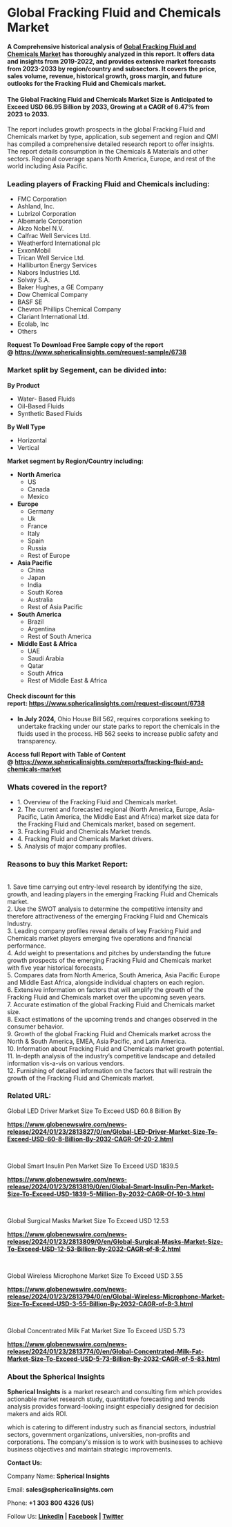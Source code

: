 <h1 class="news-post-title">Global Fracking Fluid and Chemicals Market</h1>
<p><strong>A Comprehensive historical analysis of&nbsp;<a href="https://www.sphericalinsights.com/reports/fracking-fluid-and-chemicals-market" target="_blank" rel="noreferrer noopener">Gobal Fracking Fluid and Chemicals Market</a>&nbsp;has thoroughly analyzed in this report. It offers data and insights from 2019-2022, and provides extensive market forecasts from 2023-2033 by region/country and subsectors. It covers the price, sales volume, revenue, historical growth, gross margin, and future outlooks for the Fracking Fluid and Chemicals market.</strong></p>
<h4><strong>The Global Fracking Fluid and Chemicals Market Size is Anticipated to Exceed USD 66.95 Billion by 2033, Growing at a CAGR of 6.47% from 2023 to 2033.</strong></h4>
<p>The report includes growth prospects in the global Fracking Fluid and Chemicals market by type, application, sub segement and region and QMI has compiled a comprehensive detailed research report to offer insights. The report details consumption in the Chemicals &amp; Materials and other sectors. Regional coverage spans North America, Europe, and rest of the world including Asia Pacific.</p>
<h3><strong>Leading players of Fracking Fluid and Chemicals including:</strong></h3>
<ul>
<li>FMC Corporation</li>
<li>Ashland, Inc.</li>
<li>Lubrizol Corporation</li>
<li>Albemarle Corporation</li>
<li>Akzo Nobel N.V.</li>
<li>Calfrac Well Services Ltd.</li>
<li>Weatherford International plc</li>
<li>ExxonMobil</li>
<li>Trican Well Service Ltd.</li>
<li>Halliburton Energy Services</li>
<li>Nabors Industries Ltd.</li>
<li>Solvay S.A.</li>
<li>Baker Hughes, a GE Company</li>
<li>Dow Chemical Company</li>
<li>BASF SE</li>
<li>Chevron Phillips Chemical Company</li>
<li>Clariant International Ltd.</li>
<li>Ecolab, Inc</li>
<li>Others</li>
</ul>
<p><strong>Request To Download Free Sample copy of the report @&nbsp;<a href="https://www.sphericalinsights.com/request-sample/6738">https://www.sphericalinsights.com/request-sample/6738</a></strong></p>
<h3><strong>Market split by Segement, can be divided into:</strong></h3>
<p><strong>By Product</strong></p>
<ul>
<li>Water- Based Fluids</li>
<li>Oil-Based Fluids</li>
<li>Synthetic Based Fluids</li>
</ul>
<p><strong>By</strong><strong>&nbsp;Well Type</strong></p>
<ul>
<li>Horizontal</li>
<li>Vertical</li>
</ul>
<p><strong>Market segment by Region/Country including:</strong></p>
<ul>
<li><strong>North America</strong>
<ul>
<li>US</li>
<li>Canada</li>
<li>Mexico</li>
</ul>
</li>
<li><strong>Europe</strong>
<ul>
<li>Germany</li>
<li>Uk</li>
<li>France</li>
<li>Italy</li>
<li>Spain</li>
<li>Russia</li>
<li>Rest of Europe</li>
</ul>
</li>
<li><strong>Asia Pacific</strong>
<ul>
<li>China</li>
<li>Japan</li>
<li>India</li>
<li>South Korea</li>
<li>Australia</li>
<li>Rest of Asia Pacific</li>
</ul>
</li>
<li><strong>South America</strong>
<ul>
<li>Brazil</li>
<li>Argentina</li>
<li>Rest of South America</li>
</ul>
</li>
<li><strong>Middle East &amp; Africa</strong>
<ul>
<li>UAE</li>
<li>Saudi Arabia</li>
<li>Qatar</li>
<li>South Africa</li>
<li>Rest of Middle East &amp; Africa</li>
</ul>
</li>
</ul>
<h4>Check discount for this report:&nbsp;<a href="https://www.sphericalinsights.com/request-discount/6738">https://www.sphericalinsights.com/request-discount/6738</a></h4>
<ul>
<li><strong>In July 2024,</strong>&nbsp;Ohio House Bill 562, requires corporations seeking to undertake fracking under our state parks to report the chemicals in the fluids used in the process. HB 562 seeks to increase public safety and transparency.</li>
</ul>
<p><strong>Access full Report with Table of Content @&nbsp;<a href="https://www.sphericalinsights.com/reports/fracking-fluid-and-chemicals-market">https://www.sphericalinsights.com/reports/fracking-fluid-and-chemicals-market</a>&nbsp;</strong></p>
<h3><strong>Whats covered in the report?</strong></h3>
<ul>
<li>1. Overview of the Fracking Fluid and Chemicals market.</li>
<li>2. The current and forecasted regional (North America, Europe, Asia-Pacific, Latin America, the Middle East and Africa) market size data for the Fracking Fluid and Chemicals market, based on segement.</li>
<li>3. Fracking Fluid and Chemicals Market trends.</li>
<li>4. Fracking Fluid and Chemicals Market drivers.</li>
<li>5. Analysis of major company profiles.</li>
</ul>
<h3><strong>Reasons to buy this Market Report:</strong></h3>
<p><br />1. Save time carrying out entry-level research by identifying the size, growth, and leading players in the emerging Fracking Fluid and Chemicals market.<br />2. Use the SWOT analysis to determine the competitive intensity and therefore attractiveness of the emerging Fracking Fluid and Chemicals Industry.<br />3. Leading company profiles reveal details of key Fracking Fluid and Chemicals market players emerging five operations and financial performance.<br />4. Add weight to presentations and pitches by understanding the future growth prospects of the emerging Fracking Fluid and Chemicals market with five year historical forecasts.<br />5. Compares data from North America, South America, Asia Pacific Europe and Middle East Africa, alongside individual chapters on each region.<br />6. Extensive information on factors that will amplify the growth of the Fracking Fluid and Chemicals market over the upcoming seven years.<br />7. Accurate estimation of the global Fracking Fluid and Chemicals market size.<br />8. Exact estimations of the upcoming trends and changes observed in the consumer behavior.<br />9. Growth of the global Fracking Fluid and Chemicals market across the North &amp; South America, EMEA, Asia Pacific, and Latin America.<br />10. Information about Fracking Fluid and Chemicals market growth potential.<br />11. In-depth analysis of the industry&rsquo;s competitive landscape and detailed information vis-a-vis on various vendors.<br />12. Furnishing of detailed information on the factors that will restrain the growth of the Fracking Fluid and Chemicals market.</p>
<h3><strong>Related URL:</strong></h3>
<p>Global LED Driver Market Size To Exceed USD 60.8 Billion By</p>
<p><strong><a href="https://www.globenewswire.com/news-release/2024/01/23/2813827/0/en/Global-LED-Driver-Market-Size-To-Exceed-USD-60-8-Billion-By-2032-CAGR-Of-20-2.html">https://www.globenewswire.com/news-release/2024/01/23/2813827/0/en/Global-LED-Driver-Market-Size-To-Exceed-USD-60-8-Billion-By-2032-CAGR-Of-20-2.html</a>&nbsp;</strong></p>
<p>&nbsp;</p>
<p>Global Smart Insulin Pen Market Size To Exceed USD 1839.5</p>
<p><strong><a href="https://www.globenewswire.com/news-release/2024/01/23/2813819/0/en/Global-Smart-Insulin-Pen-Market-Size-To-Exceed-USD-1839-5-Million-By-2032-CAGR-Of-10-3.html">https://www.globenewswire.com/news-release/2024/01/23/2813819/0/en/Global-Smart-Insulin-Pen-Market-Size-To-Exceed-USD-1839-5-Million-By-2032-CAGR-Of-10-3.html</a>&nbsp;</strong></p>
<p>&nbsp;&nbsp;</p>
<p>Global Surgical Masks Market Size To Exceed USD 12.53</p>
<p><strong><a href="https://www.globenewswire.com/news-release/2024/01/23/2813809/0/en/Global-Surgical-Masks-Market-Size-To-Exceed-USD-12-53-Billion-By-2032-CAGR-of-8-2.html">https://www.globenewswire.com/news-release/2024/01/23/2813809/0/en/Global-Surgical-Masks-Market-Size-To-Exceed-USD-12-53-Billion-By-2032-CAGR-of-8-2.html</a>&nbsp;</strong></p>
<p>&nbsp;</p>
<p>Global Wireless Microphone Market Size To Exceed USD 3.55</p>
<p><strong><a href="https://www.globenewswire.com/news-release/2024/01/23/2813794/0/en/Global-Wireless-Microphone-Market-Size-To-Exceed-USD-3-55-Billion-By-2032-CAGR-of-8-3.html">https://www.globenewswire.com/news-release/2024/01/23/2813794/0/en/Global-Wireless-Microphone-Market-Size-To-Exceed-USD-3-55-Billion-By-2032-CAGR-of-8-3.html</a>&nbsp;</strong></p>
<p>&nbsp;</p>
<p>Global Concentrated Milk Fat Market Size To Exceed USD 5.73</p>
<p><strong><a href="https://www.globenewswire.com/news-release/2024/01/23/2813774/0/en/Global-Concentrated-Milk-Fat-Market-Size-To-Exceed-USD-5-73-Billion-By-2032-CAGR-of-5-83.html">https://www.globenewswire.com/news-release/2024/01/23/2813774/0/en/Global-Concentrated-Milk-Fat-Market-Size-To-Exceed-USD-5-73-Billion-By-2032-CAGR-of-5-83.html</a>&nbsp;</strong></p>
<h3><strong>About the Spherical Insights</strong></h3>
<p><strong>Spherical Insights</strong>&nbsp;is a market research and consulting firm which provides actionable market research study, quantitative forecasting and trends analysis provides forward-looking insight especially designed for decision makers and aids ROI.</p>
<p>which is catering to different industry such as financial sectors, industrial sectors, government organizations, universities, non-profits and corporations. The company's mission is to work with businesses to achieve business objectives and maintain strategic improvements.</p>
<p><strong>Contact Us:</strong></p>
<p>Company Name:&nbsp;<strong>Spherical Insights</strong></p>
<p>Email:&nbsp;<strong>sales@sphericalinsights.com</strong></p>
<p>Phone:&nbsp;<strong>+1 303 800 4326 (US)</strong></p>
<p>Follow Us:&nbsp;<strong><a href="https://www.linkedin.com/company/spherical-insight/"><u>LinkedIn</u></a>&nbsp;|&nbsp;<a href="https://www.facebook.com/sphericalinsights22"><u>Facebook</u></a>&nbsp;|&nbsp;<a href="https://twitter.com/SInsights_US"><u>Twitter</u></a></strong></p>

